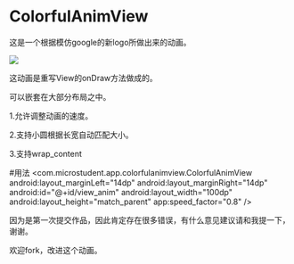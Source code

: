 # ColorfulAnimView
这是一个根据模仿google的新logo所做出来的动画。

![](http://7xo6vj.com1.z0.glb.clouddn.com/15-11-12/44412013.jpg)

这动画是重写View的onDraw方法做成的。

可以嵌套在大部分布局之中。

1.允许调整动画的速度。

2.支持小圆根据长宽自动匹配大小。

3.支持wrap_content

#用法
      <com.microstudent.app.colorfulanimview.ColorfulAnimView
          android:layout_marginLeft="14dp"
          android:layout_marginRight="14dp"
          android:id="@+id/view_anim"
          android:layout_width="100dp"
          android:layout_height="match_parent"
          app:speed_factor="0.8"
          />
          
  因为是第一次提交作品，因此肯定存在很多错误，有什么意见建议请和我提一下，谢谢。
  
  欢迎fork，改进这个动画。
  
